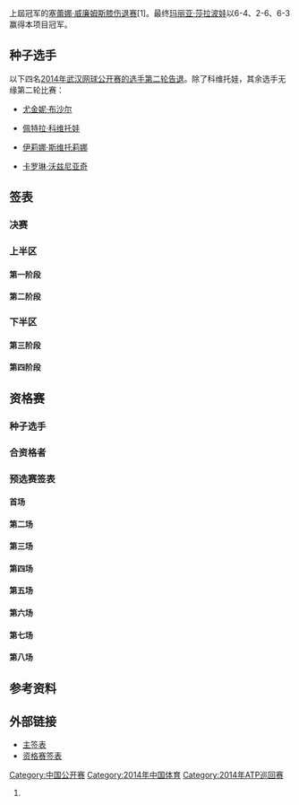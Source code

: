 上屆冠军的[塞蕾娜·威廉姆斯膝伤退赛](https://zh.wikipedia.org/wiki/塞蕾娜·威廉姆斯 "wikilink")\[1\]。最终[玛丽亚·莎拉波娃](../Page/玛丽亚·莎拉波娃.md "wikilink")以6-4、2-6、6-3赢得本项目冠军。

## 种子选手

以下四名[2014年武汉网球公开赛的选手第二轮告退](https://zh.wikipedia.org/wiki/2014年武汉网球公开赛 "wikilink")。除了科维托娃，其余选手无缘第二轮比赛：

  - [尤金妮·布沙尔](../Page/尤金妮·布沙尔.md "wikilink")

  - [佩特拉·科维托娃](https://zh.wikipedia.org/wiki/佩特拉·科维托娃 "wikilink")

  - [伊莉娜·斯维托莉娜](https://zh.wikipedia.org/wiki/伊莉娜·斯维托莉娜 "wikilink")

  - [卡罗琳·沃兹尼亚奇](https://zh.wikipedia.org/wiki/卡罗琳·沃兹尼亚奇 "wikilink")

## 签表

### 决赛

### 上半区

#### 第一阶段

#### 第二阶段

### 下半区

#### 第三阶段

#### 第四阶段

## 资格赛

### 种子选手

### 合资格者

### 预选赛签表

#### 首场

#### 第二场

#### 第三场

#### 第四场

#### 第五场

#### 第六场

#### 第七场

#### 第八场

## 参考资料

## 外部链接

  - [主签表](https://web.archive.org/web/20141031090005/http://www.wtatennis.com/SEWTATour-Archive/posting/2014/1020/MDS.pdf)
  - [资格赛签表](https://web.archive.org/web/20141104150144/http://www.wtatennis.com/SEWTATour-Archive/posting/2014/1020/QS.pdf)

[Category:中国公开赛](https://zh.wikipedia.org/wiki/Category:中国公开赛 "wikilink") [Category:2014年中国体育](https://zh.wikipedia.org/wiki/Category:2014年中国体育 "wikilink") [Category:2014年ATP巡回赛](https://zh.wikipedia.org/wiki/Category:2014年ATP巡回赛 "wikilink")

1.